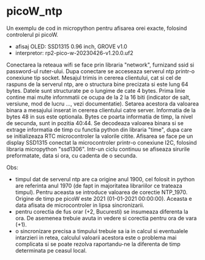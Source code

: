# picoW_ntp
 
Un exemplu de cod in micropython pentru afisarea orei exacte, folosind controlerul pi picoW.
- afisaj OLED: SSD1315 0.96 inch, GROVE v1.0
- interpretor: rp2-pico-w-20230426-v1.20.0.uf2

Conectarea la reteaua wifi se face prin libraria "network", furnizand ssid si password-ul ruter-ului.
Dupa conectare se acceseaza serverul ntp printr-o conexiune tip socket. Mesajul trimis in cererea clientului, cat si cel de raspuns de la serverul ntp, are o structura bine precizata si este lung 64 bytes. Datele sunt structurate pe o lungime de cate 4 bytes. Prima linie contine mai multe infornmatii ce ocupa de la 2 la 16 biti (indicator de salt, versiune, mod de lucru ..., vezi documentatie). Setarea acestora da valoarea binara a mesajului inserat in cererea clientului catre server. Informatia de la bytes 48 in sus este optionala. Bytes ce poarta informatia de timp, la nivel de secunda, sunt in pozitia 40:44. Se decodeaza valoarea binara si se extrage informatia de timp cu functia python din libraria "time", dupa care se initializeaza RTC microcontroler la valorile citite.
Afisarea se face pe un display SSD1315 conectat la microcontroler printr-o conexiune I2C, folosind libraria micropython "ssd1306".
Intr-un ciclu continuu se afiseaza sirurile preformatate, data si ora, cu cadenta de o secunda.

Obs:
- timpul dat de serverul ntp are ca origine anul 1900, cel folosit in python are referinta anul 1970 (de fapt in majoritatea librariilor ce
trateaza timpul). Pentru aceasta se introduce valoarea de corectie NTP_1970. Origine de timp pe picoW este 2021 (01-01-2021 00:00:00). Aceasta e data afisata de microcontroler in lipsa sincronizarii.
- pentru corectia de fus orar (+2, Bucuresti) se insumeaza diferenta la ora. De asemenea trebuie avuta in vedere si corectia pentru ora de vara (+1).
- o sincronizare precisa a timpului trebuie sa ia in calcul si eventualele intarzieri in retea, calculul valoarii acestora este o problema mai complicata si se poate rezolva raportandu-ne la diferenta de timp determinata pe ceasul local.
